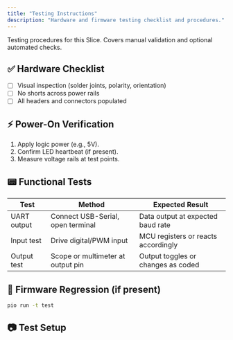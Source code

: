 ```yaml
---
title: "Testing Instructions"
description: "Hardware and firmware testing checklist and procedures."
---
```


Testing procedures for this Slice. Covers manual validation and optional automated checks.

## ✅ Hardware Checklist

- [ ] Visual inspection (solder joints, polarity, orientation)
- [ ] No shorts across power rails
- [ ] All headers and connectors populated

## ⚡ Power-On Verification

1. Apply logic power (e.g., 5V).
2. Confirm LED heartbeat (if present).
3. Measure voltage rails at test points.

## 📟 Functional Tests

| Test        | Method                            | Expected Result                     |
| ----------- | --------------------------------- | ----------------------------------- |
| UART output | Connect USB-Serial, open terminal | Data output at expected baud rate   |
| Input test  | Drive digital/PWM input           | MCU registers or reacts accordingly |
| Output test | Scope or multimeter at output pin | Output toggles or changes as coded  |

## 🔁 Firmware Regression (if present)

```bash
pio run -t test
```

## 📷 Test Setup

<!-- insert annotated image of bench setup under docs/assets/ and insert here -->
